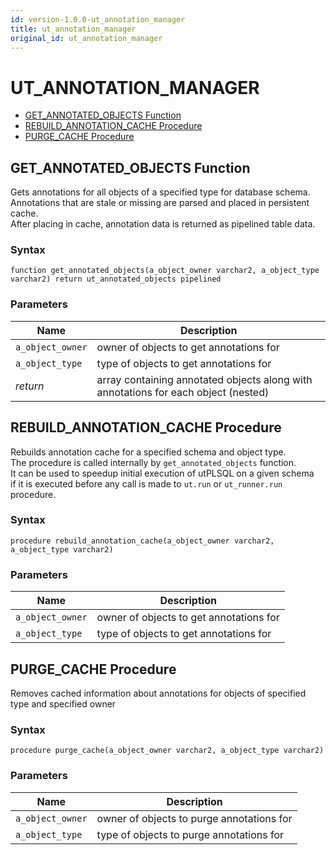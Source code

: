 ```yaml
---
id: version-1.0.0-ut_annotation_manager
title: ut_annotation_manager
original_id: ut_annotation_manager
---
```


# UT_ANNOTATION_MANAGER






- [GET_ANNOTATED_OBJECTS Function](#get_annotated_objects)
- [REBUILD_ANNOTATION_CACHE Procedure](#rebuild_annotation_cache)
- [PURGE_CACHE Procedure](#purge_cache)












 
## GET_ANNOTATED_OBJECTS Function<a name="get_annotated_objects"></a>


<p>
<p>Gets annotations for all objects of a specified type for database schema.<br />Annotations that are stale or missing are parsed and placed in persistent cache.<br />After placing in cache, annotation data is returned as pipelined table data.</p>
</p>

### Syntax
```plsql
function get_annotated_objects(a_object_owner varchar2, a_object_type varchar2) return ut_annotated_objects pipelined
```

### Parameters
Name | Description
--- | ---
`a_object_owner` | owner of objects to get annotations for
`a_object_type` | type of objects to get annotations for
*return* | array containing annotated objects along with annotations for each object (nested)
 
 





 
## REBUILD_ANNOTATION_CACHE Procedure<a name="rebuild_annotation_cache"></a>


<p>
<p>Rebuilds annotation cache for a specified schema and object type.<br /> The procedure is called internally by <code>get_annotated_objects</code> function.<br /> It can be used to speedup initial execution of utPLSQL on a given schema<br />  if it is executed before any call is made to <code>ut.run</code> or <code>ut_runner.run</code> procedure.</p>
</p>

### Syntax
```plsql
procedure rebuild_annotation_cache(a_object_owner varchar2, a_object_type varchar2)
```

### Parameters
Name | Description
--- | ---
`a_object_owner` | owner of objects to get annotations for
`a_object_type` | type of objects to get annotations for
 
 





 
## PURGE_CACHE Procedure<a name="purge_cache"></a>


<p>
<p>Removes cached information about annotations for objects of specified type and specified owner</p>
</p>

### Syntax
```plsql
procedure purge_cache(a_object_owner varchar2, a_object_type varchar2)
```

### Parameters
Name | Description
--- | ---
`a_object_owner` | owner of objects to purge annotations for
`a_object_type` | type of objects to purge annotations for
 
 





 
